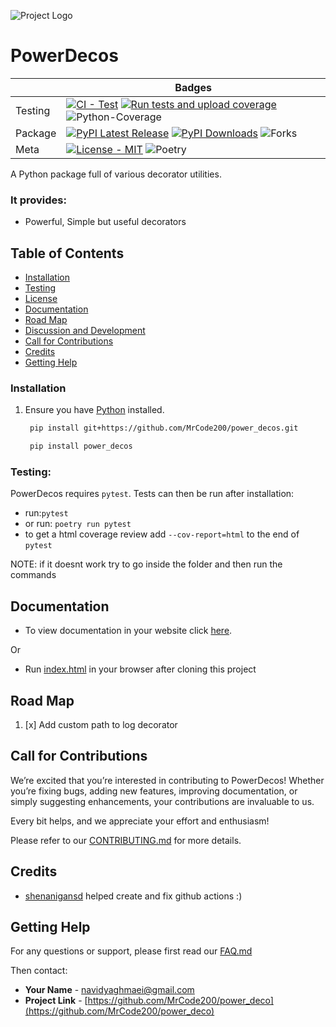 ![Project Logo](https://imgs.search.brave.com/lPl-BWFfBCvh025FDErfp0uAWDvVYXzi_YjqXf3AjRM/rs:fit:860:0:0:0/g:ce/aHR0cHM6Ly9jZG5h/Lmljb25zY291dC5j/b20vaW1nL2V4Y2x1/c2l2ZS4xZTFiZTQ3/LnN2Zw)

# PowerDecos

|         |Badges                                                                                                                                                                                                                                                                                                                                                                                                                                                                                                                                                                        |
|---------|----------------------------------------------------------------------------------------------------------------------------------------------------------------------------------------------------------------------------------------------------------------------------------------------------------------------------------------------------------------------------------------------------------------------------------------------------------------------------------------------------------------------------------------------------------------------------------------|
| Testing | [![CI - Test](https://img.shields.io/codecov/c/github/MrCode200/power_decos?logo=codecov&label=Coverage)](https://app.codecov.io/github/MrCode200/power_decos) [![Run tests and upload coverage](https://github.com/MrCode200/power_decos/actions/workflows/codecov-coverage.yml/badge.svg)](https://github.com/MrCode200/power_decos/actions/workflows/codecov-coverage.yml) ![Python-Coverage](https://img.shields.io/badge/pytest-covered-blue?logo=pytest)|
| Package | [![PyPI Latest Release](https://img.shields.io/pypi/v/power-decos)](https://pypi.org/project/power-decos/) [![PyPI Downloads](https://img.shields.io/pypi/dm/power-decos.svg?label=PyPI%20downloads)](https://pypi.org/project/power-decos/) ![Forks](https://img.shields.io/github/forks/MrCode200/power_decos?style=flat&label=Forks)
| Meta    |[![License - MIT](https://img.shields.io/github/license/MrCode200/power_decos)](https://github.com/MrCode200/power_decos/blob/main/LICENSE) ![Poetry](https://img.shields.io/badge/poetry-managed-blue)



A Python package full of various decorator utilities.


### It provides:

- Powerful, Simple but useful decorators

## Table of Contents

- [Installation](#installation)
- [Testing](#testing)
- [License](LICENSE.txt)
- [Documentation](#documentation)
- [Road Map](#road-map)
- [Discussion and Development](#discussion-and-development)
- [Call for Contributions](#call-for-contributions)
- [Credits](#credits)
- [Getting Help](#getting-help)

### Installation

1. Ensure you have [Python](https://www.python.org/) installed.

   ```bash
    pip install git+https://github.com/MrCode200/power_decos.git   
   ```
   ```bash
    pip install power_decos
   ```

### Testing:

PowerDecos requires `pytest`. Tests can then be run after installation:
- run:`pytest`
- or run: `poetry run pytest`
- to get a html coverage review add `--cov-report=html` to the end of `pytest`

NOTE: if it doesnt work try to go inside the folder and then run the commands

## Documentation

- To view documentation in your website click [here](https://raw.githack.com/MrCode200/power_decos/refs/heads/main/docs/html/index.html).

Or

- Run [index.html](docs/html/index.html) in your browser after cloning this project


## Road Map

1. [x] Add custom path to log decorator


## Call for Contributions

We’re excited that you’re interested in contributing to PowerDecos! Whether you’re fixing bugs, adding new features, improving documentation, or simply suggesting enhancements, your contributions are invaluable to us.


Every bit helps, and we appreciate your effort and enthusiasm!

Please refer to our [CONTRIBUTING.md](CONTRIBUTING.md) for more details.

## Credits

- [shenanigansd](https://github.com/shenanigansd) helped create and fix github actions :)

## Getting Help

For any questions or support, please first read our [FAQ.md](FAQ.md)

Then contact:

- **Your Name** - [navidyaghmaei@gmail.com](mailto:navidyaghmaei@gmail.com)
- **Project Link** - [https://github.com/MrCode200/power_deco](https://github.com/MrCode200/power_deco)
